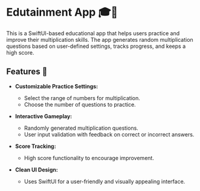 # Edutainment App 🎓📱

This is a SwiftUI-based educational app that helps users practice and improve their multiplication skills. The app generates random multiplication questions based on user-defined settings, tracks progress, and keeps a high score.

## Features 🌟
- **Customizable Practice Settings:**
  - Select the range of numbers for multiplication.
  - Choose the number of questions to practice.

- **Interactive Gameplay:**
  - Randomly generated multiplication questions.
  - User input validation with feedback on correct or incorrect answers.

- **Score Tracking:**
  - High score functionality to encourage improvement.

- **Clean UI Design:**
  - Uses SwiftUI for a user-friendly and visually appealing interface.
